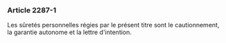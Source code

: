 ### Article 2287-1

Les sûretés personnelles régies par le présent titre sont le cautionnement, la garantie autonome et la lettre d'intention.

